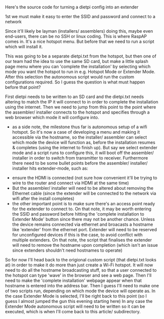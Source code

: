 Here's the source code for turning a dietpi config into an extender

1st we must make it easy to enter the SSID and password and connect to a network

Since it'll likely be layman (installers/ assemblers) doing this, maybe even end-users, there can be no SSH or linux coding. 
This is where RaspAP comes in. It's a nice hotspot menu. 
But before that we need to run a script which will install it. 

This was going to be a separate dietpi.txt from the hotspot, but then one of our team had the idea to use the same SD card, 
but make a little splash page menu where you can 'complete the installation' by selecting which mode you want the hotspot to run in e.g.
Hotspot Mode or Extender Mode. After this selection the autonomous script would run the custom configurations required. 
So I guess the question is what must happen before that point? 

First dietpi needs to be written to an SD card and the dietpi.txt needs altering to match the IP it will connect to in order to complete the installation using the internet. 
Then we need to jump from this point to the point where the assembler/ installer connects to the hotspot and specifies through a web browser which mode it will configure into.

* as a side note, the milestone thus far is autonomous setup of a wifi hotspot. 
So it's now a case of developing a menu and making it accessible via the hostname, so the installer/ assembler can select which mode the device will function as, before the installation resumes & completes (using the internet to finish up). 
But say we select extender mode and a script runs to configure this, it will boot off the assembler/ installer in order to switch from transmitter to receiver. 
Furthermore there need to be some bullet points before the assembler/ installer/ installer hits extender-mode, such as:

- ensure the HDMI is connected (not sure how convenient it'll be trying to wire to the router and connect via HDMI at the same time)
- But the assembler/ installer will need to be altered about removing the Ethernet cable (since the extender will be connected to the network via wifi after the install completes)
- the other important point is to make sure there's an access point ready for the extender to connect to. 
On that note, it may be worth entering the SSID and password before hitting the 'complete installation to Extender Mode' button since there may not be another chance. Unless the device remains connected via ethernet and broacasts a hostname like 'extender' from the ethernet port. Extender will need to be reserved for unconfigured devices if this is the case, to avoid conflict with multiple extenders. On that note, the script that finalises the extender will need to remove the hostname upon completion (which isn't an issue since extenders shouldn't need hostnames to operate)

So for now I'll head back to the origional custom script (that dietpi.txt looks at) in order to make it do more than just create a Wi-Fi hotspot.
It will now need to do all the hostname broadcasting stuff, so that a user connected to the hotspot can type 'wave' in the browser and see a web page.
Then I'll need to make the 'complete installation' webpage appear when that hostname is entered into the address bar. 
Then I guess I'll need to make one of two scripts run, depending on which mode the device will operate as.
In the case Extender Mode is selected, I'll be right back to this point (so I guess I almost jumped the gun this evening starting here)
In any case the Extender Mode autonomous script will need to be written so it can be executed, which is when I'll come back to this article/ subdirectory.
